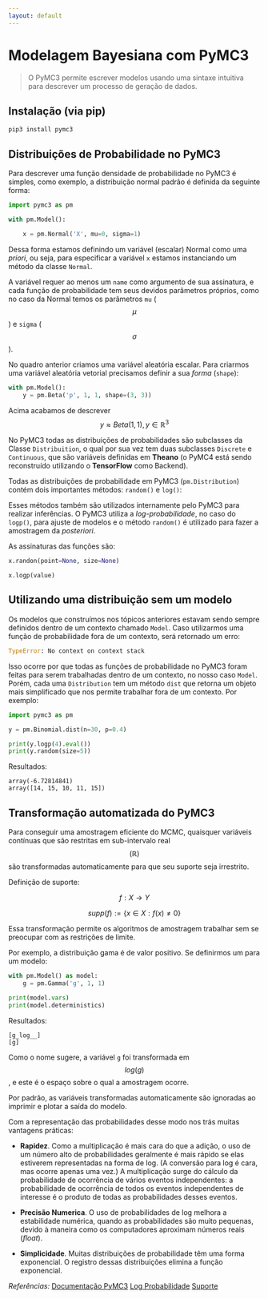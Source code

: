 ```yaml
---
layout: default
---
```

# Modelagem Bayesiana com PyMC3

> O PyMC3 permite escrever modelos usando uma sintaxe intuitiva para 
descrever um processo de geração de dados.

## Instalação (via pip)
```console
pip3 install pymc3
```

## Distribuições de Probabilidade no PyMC3
Para descrever uma função densidade de probabilidade no PyMC3 é simples,
como exemplo, a distribuição normal padrão é definida da seguinte forma:

```python
import pymc3 as pm

with pm.Model():

    x = pm.Normal('X', mu=0, sigma=1)
```

Dessa forma estamos definindo um variável (escalar) Normal como uma  *priori*,
ou seja, para especificar a variável `x` estamos instanciando um
método da classe `Normal`.

A variável requer ao menos um `name` como argumento de sua assinatura, 
e cada função de probabilidade tem seus devidos parâmetros próprios,
como no caso da Normal temos os parâmetros `mu` ($$\mu$$) e `sigma` ($$\sigma$$).

No quadro anterior criamos uma variável aleatória escalar. Para criarmos uma 
variável aleatória vetorial precisamos definir a sua *forma* (`shape`):

```python
with pm.Model():
    y = pm.Beta('p', 1, 1, shape=(3, 3))
``` 

Acima acabamos de descrever 
$$ 
y \approx Beta(1,1) , y \in \mathbb{R}^{3} 
$$

No PyMC3 todas as distribuições de probabilidades são subclasses da Classe `Distribuition`, 
o qual por sua vez tem duas subclasses `Discrete` e `Continuous`, que são
variáveis definidas em **Theano** (o PyMC4 está sendo reconstruído utilizando o **TensorFlow** 
como Backend).


Todas as distribuições de probabilidade em PyMC3 (`pm.Distribution`) contém dois 
importantes métodos: `random()` e `log()`:


Esses métodos também são utilizados internamente pelo PyMC3 para realizar inferências.
O PyMC3 utiliza a *log-probabilidade*, no caso do `logp()`, para ajuste de modelos e 
o método `random()` é utilizado para fazer a amostragem da *posteriori*.

As assinaturas das funções são:

```python
x.randon(point=None, size=None)
```
```
x.logp(value)
```


## Utilizando uma distribuição sem um modelo
Os modelos que construímos nos tópicos anteriores estavam sendo sempre 
definidos dentro de um contexto chamado `Model`.
Caso utilizarmos uma função de probabilidade fora de um contexto, será retornado um erro:

```python
TypeError: No context on context stack
```

Isso ocorre por que todas as funções de probabilidade no PyMC3 foram feitas para serem
trabalhadas dentro de um contexto, no nosso caso `Model`.
Porém, cada uma `Distribution` tem um método `dist` que retorna um objeto mais
simplificado que nos permite trabalhar fora de um contexto. Por exemplo:

```python
import pymc3 as pm

y = pm.Binomial.dist(n=30, p=0.4)

print(y.logp(4).eval())
print(y.random(size=5))
```

Resultados:

```console
array(-6.72814841)
array([14, 15, 10, 11, 15])
```

##  Transformação automatizada do PyMC3
Para conseguir uma amostragem eficiente do MCMC, quaisquer variáveis 
contínuas que são restritas em sub-intervalo real $$(\mathbb{R})$$ 
são transformadas automaticamente para que seu suporte seja irrestrito. 


Definição de suporte:

$$
f: X \rightarrow Y
$$

$$
supp(f) := \{x \in X: f(x) \neq 0\}
$$


Essa transformação permite os algoritmos de amostragem trabalhar sem se 
preocupar com as restrições de limite.

Por exemplo, a distribuição gama é de valor positivo. Se definirmos um para um modelo:
```python
with pm.Model() as model:
    g = pm.Gamma('g', 1, 1)

print(model.vars)
print(model.deterministics)
```

Resultados:
```console
[g_log__]
[g]
```
Como o nome sugere, a variável `g` foi transformada em $$log(g) $$, 
e este é o espaço sobre o qual a amostragem ocorre.

Por padrão, as variáveis transformadas automaticamente são ignoradas 
ao imprimir e plotar a saída do modelo.

Com a representação das probabilidades desse modo nos trás muitas vantagens práticas:


* **Rapidez**. Como a multiplicação é mais cara do que a adição, o uso de um número 
alto de probabilidades geralmente é mais rápido se elas estiverem representadas na 
forma de log. 
(A conversão para log é cara, mas ocorre apenas uma vez.) 
A multiplicação surge do cálculo da probabilidade de ocorrência de vários eventos 
independentes: a probabilidade de ocorrência de todos os eventos 
independentes de interesse é o produto de todas as probabilidades desses eventos.

* **Precisão Numerica**. O uso de probabilidades de log melhora a estabilidade numérica,
 quando as probabilidades são muito pequenas, devido à maneira como os 
computadores aproximam números reais (*float*).

* **Simplicidade**. Muitas distribuições de probabilidade têm uma forma exponencial. 
O registro dessas distribuições elimina a função exponencial.


*Referências:* 
[Documentação PyMC3](https://docs.pymc.io/Probability_Distributions.html)
[Log Probabilidade](https://en.wikipedia.org/wiki/Log_probability)
[Suporte](https://en.wikipedia.org/wiki/Support_(mathematics))
